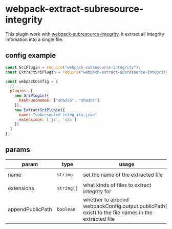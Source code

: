 # webpack-extract-subresource-integrity

This plugin work with [webpack-subresource-integrity](https://www.npmjs.com/package/webpack-subresource-integrity), it extract all integrity infomation into a single file.

## config example

```js
const SriPlugin = require("webpack-subresource-integrity");
const ExtractSriPlugin = require("webpack-extract-subresource-integrity");

const webpackConfig = {
  // ...
  plugins: [
    new SriPlugin({
      hashFuncNames: ["sha256", "sha384"]
    }),
    new ExtractSriPlugin({
      name: "subresource-integrity.json"
      extensions: ['js', 'css']
    })
  ]
};
```

## params

| param            | type       | usage                                                                                               | default value                |
| ---------------- | ---------- | --------------------------------------------------------------------------------------------------- | ---------------------------- |
| name             | `string`   | set the name of the extracted file                                                                  | `subresource-integrity.json` |
| extensions       | `string[]` | what kinds of files to extract integrity for                                                        | `['js', 'css']`              |
| appendPublicPath | `boolean`  | whether to append webpackConfig.output.publicPath(if exist) to the file names in the extracted file | `true`                       |
